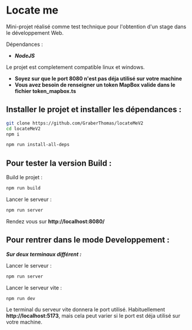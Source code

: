 # Locate me

Mini-projet réalisé comme test technique pour l'obtention d'un stage dans le développement Web.

Dépendances :
- ***NodeJS***

Le projet est completement compatible linux et windows.

- **Soyez sur que le port 8080 n'est pas déja utilisé sur votre machine**
- **Vous avez besoin de renseigner un token MapBox valide dans le fichier token_mapbox.ts**

## Installer le projet et installer les dépendances :

```bash
git clone https://github.com/GraberThomas/locateMeV2
cd locateMeV2
npm i
```

```bash
npm run install-all-deps
```

## Pour tester la version Build : 

Build le projet :
```bash
npm run build
```

Lancer le serveur :
```bash
npm run server
```

Rendez vous sur **http://localhost:8080/**

## Pour rentrer dans le mode Developpement :

***Sur deux terminaux différent :***

Lancer le serveur :
```bash
npm run server
```

Lancer le serveur vite :
```bash
npm run dev
```

Le terminal du serveur vite donnera le port utilisé. Habituellement **http://localhost:5173**, mais cela peut varier si le port est déja utilisé sur votre machine.


